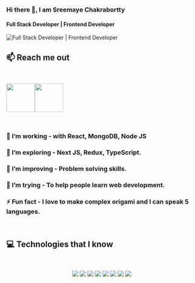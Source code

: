 ### Hi there 👋, I am Sreemaye Chakrabortty
#### Full Stack Developer | Frontend Developer
![Full Stack Developer | Frontend Developer](https://media.licdn.com/dms/image/D5616AQEP6EtXks9hcQ/profile-displaybackgroundimage-shrink_350_1400/0/1671511887025?e=1677110400&v=beta&t=l5YksZe7XrZ9bX7siKdT56soFSY-V1r0-cuYT-DVZF4)
## :mailbox: Reach me out

<br />

[<img height="75" src="https://github.com/mir-hussain/mir-hussain/blob/main/images/icons/Linkedin.png">](https://www.linkedin.com/in/sreemaye44/)[<img height="75" src="https://github.com/mir-hussain/mir-hussain/blob/main/images/icons/Facebook.png">](https://www.facebook.com/sreemaye.chakrabortty/)

<br />



### 🔭 I’m working - with React, MongoDB, Node JS 
### 🌱 I’m exploring - Next JS, Redux, TypeScript. 
### 👯 I’m improving - Problem solving skills. 
### 🤔 I’m trying - To help people learn web development. 
### ⚡ Fun fact - I love to make complex origami and I can speak 5 languages.


<br />

## :computer: Technologies that I know
<br>
<p align="center">
<img src="https://github.com/mir-hussain/mir-hussain/blob/main/images/icons/HTML.png"/>
<img src="https://github.com/mir-hussain/mir-hussain/blob/main/images/icons/css.png"/>
<img src="https://github.com/mir-hussain/mir-hussain/blob/main/images/icons/JavaScript.png"/>
<img src="https://github.com/mir-hussain/mir-hussain/blob/main/images/icons/react.png"/>
<img src="https://github.com/mir-hussain/mir-hussain/blob/main/images/icons/tailwind.png"/>
<img src="https://github.com/mir-hussain/mir-hussain/blob/main/images/icons/Bootsrap.png"/>
<img src="https://github.com/mir-hussain/mir-hussain/blob/main/images/icons/node.png"/>
<img src="https://github.com/mir-hussain/mir-hussain/blob/main/images/icons/express.png"/>
</p><br/>





